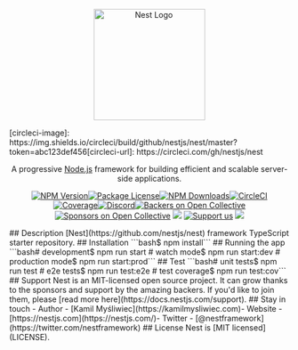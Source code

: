 <p align="center">  <a href="http://nestjs.com/" target="blank"><img src="https://nestjs.com/img/logo-small.svg" width="200" alt="Nest Logo" /></a></p>
[circleci-image]: https://img.shields.io/circleci/build/github/nestjs/nest/master?token=abc123def456[circleci-url]: https://circleci.com/gh/nestjs/nest
  <p align="center">A progressive <a href="http://nodejs.org" target="_blank">Node.js</a> framework for building efficient and scalable server-side applications.</p>    <p align="center"><a href="https://www.npmjs.com/~nestjscore" target="_blank"><img src="https://img.shields.io/npm/v/@nestjs/core.svg" alt="NPM Version" /></a><a href="https://www.npmjs.com/~nestjscore" target="_blank"><img src="https://img.shields.io/npm/l/@nestjs/core.svg" alt="Package License" /></a><a href="https://www.npmjs.com/~nestjscore" target="_blank"><img src="https://img.shields.io/npm/dm/@nestjs/common.svg" alt="NPM Downloads" /></a><a href="https://circleci.com/gh/nestjs/nest" target="_blank"><img src="https://img.shields.io/circleci/build/github/nestjs/nest/master" alt="CircleCI" /></a><a href="https://coveralls.io/github/nestjs/nest?branch=master" target="_blank"><img src="https://coveralls.io/repos/github/nestjs/nest/badge.svg?branch=master#9" alt="Coverage" /></a><a href="https://discord.gg/G7Qnnhy" target="_blank"><img src="https://img.shields.io/badge/discord-online-brightgreen.svg" alt="Discord"/></a><a href="https://opencollective.com/nest#backer" target="_blank"><img src="https://opencollective.com/nest/backers/badge.svg" alt="Backers on Open Collective" /></a><a href="https://opencollective.com/nest#sponsor" target="_blank"><img src="https://opencollective.com/nest/sponsors/badge.svg" alt="Sponsors on Open Collective" /></a>  <a href="https://paypal.me/kamilmysliwiec" target="_blank"><img src="https://img.shields.io/badge/Donate-PayPal-ff3f59.svg"/></a>    <a href="https://opencollective.com/nest#sponsor"  target="_blank"><img src="https://img.shields.io/badge/Support%20us-Open%20Collective-41B883.svg" alt="Support us"></a>  <a href="https://twitter.com/nestframework" target="_blank"><img src="https://img.shields.io/twitter/follow/nestframework.svg?style=social&label=Follow"></a></p>  <!--[![Backers on Open Collective](https://opencollective.com/nest/backers/badge.svg)](https://opencollective.com/nest#backer)  [![Sponsors on Open Collective](https://opencollective.com/nest/sponsors/badge.svg)](https://opencollective.com/nest#sponsor)-->
## Description
[Nest](https://github.com/nestjs/nest) framework TypeScript starter repository.
## Installation
```bash$ npm install```
## Running the app
```bash# development$ npm run start
# watch mode$ npm run start:dev
# production mode$ npm run start:prod```
## Test
```bash# unit tests$ npm run test
# e2e tests$ npm run test:e2e
# test coverage$ npm run test:cov```
## Support
Nest is an MIT-licensed open source project. It can grow thanks to the sponsors and support by the amazing backers. If you'd like to join them, please [read more here](https://docs.nestjs.com/support).
## Stay in touch
- Author - [Kamil Myśliwiec](https://kamilmysliwiec.com)- Website - [https://nestjs.com](https://nestjs.com/)- Twitter - [@nestframework](https://twitter.com/nestframework)
## License
Nest is [MIT licensed](LICENSE).
